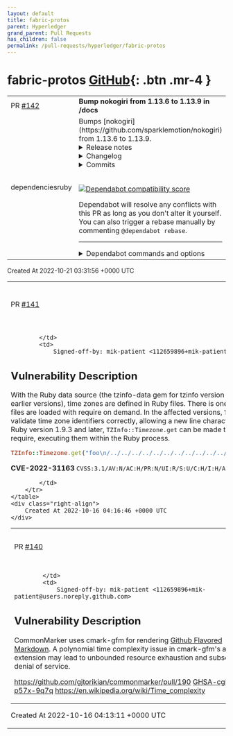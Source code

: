 ```yaml
---
layout: default
title: fabric-protos
parent: Hyperledger
grand_parent: Pull Requests
has_children: false
permalink: /pull-requests/hyperledger/fabric-protos
---
```


# fabric-protos <span class="fs-3 right-align">[GitHub](https://github.com/hyperledger/fabric-protos){: .btn .mr-4 }</span>


<div>
    <table>
        <tr>
            <td>
                PR <a href="https://github.com/hyperledger/fabric-protos/pull/142" class=".btn">#142</a>
            </td>
            <td>
                <b>
                    Bump nokogiri from 1.13.6 to 1.13.9 in /docs
                </b>
            </td>
        </tr>
        <tr>
            <td>
                <span class="chip">dependencies</span><span class="chip">ruby</span>
            </td>
            <td>
                Bumps [nokogiri](https://github.com/sparklemotion/nokogiri) from 1.13.6 to 1.13.9.
<details>
<summary>Release notes</summary>
<p><em>Sourced from <a href="https://github.com/sparklemotion/nokogiri/releases">nokogiri's releases</a>.</em></p>
<blockquote>
<h2>1.13.9 / 2022-10-18</h2>
<h3>Security</h3>
<ul>
<li>[CRuby] Vendored libxml2 is updated to address <a href="https://nvd.nist.gov/vuln/detail/CVE-2022-2309">CVE-2022-2309</a>, <a href="https://nvd.nist.gov/vuln/detail/CVE-2022-40304">CVE-2022-40304</a>, and <a href="https://nvd.nist.gov/vuln/detail/CVE-2022-40303">CVE-2022-40303</a>. See <a href="https://github.com/sparklemotion/nokogiri/security/advisories/GHSA-2qc6-mcvw-92cw">GHSA-2qc6-mcvw-92cw</a> for more information.</li>
<li>[CRuby] Vendored zlib is updated to address <a href="https://ubuntu.com/security/CVE-2022-37434">CVE-2022-37434</a>. Nokogiri was not affected by this vulnerability, but this version of zlib was being flagged up by some vulnerability scanners, see <a href="https://github-redirect.dependabot.com/sparklemotion/nokogiri/issues/2626">#2626</a> for more information.</li>
</ul>
<h3>Dependencies</h3>
<ul>
<li>[CRuby] Vendored libxml2 is updated to <a href="https://gitlab.gnome.org/GNOME/libxml2/-/releases/v2.10.3">v2.10.3</a> from v2.9.14.</li>
<li>[CRuby] Vendored libxslt is updated to <a href="https://gitlab.gnome.org/GNOME/libxslt/-/releases/v1.1.37">v1.1.37</a> from v1.1.35.</li>
<li>[CRuby] Vendored zlib is updated from 1.2.12 to 1.2.13. (See <a href="https://github.com/sparklemotion/nokogiri/blob/v1.13.x/LICENSE-DEPENDENCIES.md#platform-releases">LICENSE-DEPENDENCIES.md</a> for details on which packages redistribute this library.)</li>
</ul>
<h3>Fixed</h3>
<ul>
<li>[CRuby] <code>Nokogiri::XML::Namespace</code> objects, when compacted, update their internal struct's reference to the Ruby object wrapper. Previously, with GC compaction enabled, a segmentation fault was possible after compaction was triggered. [<a href="https://github-redirect.dependabot.com/sparklemotion/nokogiri/issues/2658">#2658</a>] (Thanks, <a href="https://github.com/eightbitraptor"><code>@​eightbitraptor</code></a> and <a href="https://github.com/peterzhu2118"><code>@​peterzhu2118</code></a>!)</li>
<li>[CRuby] <code>Document#remove_namespaces!</code> now defers freeing the underlying <code>xmlNs</code> struct until the <code>Document</code> is GCed. Previously, maintaining a reference to a <code>Namespace</code> object that was removed in this way could lead to a segfault. [<a href="https://github-redirect.dependabot.com/sparklemotion/nokogiri/issues/2658">#2658</a>]</li>
</ul>
<hr />
<p>sha256 checksums:</p>
<pre><code>9b69829561d30c4461ea803baeaf3460e8b145cff7a26ce397119577a4083a02  nokogiri-1.13.9-aarch64-linux.gem
e76ebb4b7b2e02c72b2d1541289f8b0679fb5984867cf199d89b8ef485764956  nokogiri-1.13.9-arm64-darwin.gem
15bae7d08bddeaa898d8e3f558723300137c26a2dc2632a1f89c8574c4467165  nokogiri-1.13.9-java.gem
f6a1dbc7229184357f3129503530af73cc59ceba4932c700a458a561edbe04b9  nokogiri-1.13.9-x64-mingw-ucrt.gem
36d935d799baa4dc488024f71881ff0bc8b172cecdfc54781169c40ec02cbdb3  nokogiri-1.13.9-x64-mingw32.gem
ebaf82aa9a11b8fafb67873d19ee48efb565040f04c898cdce8ca0cd53ff1a12  nokogiri-1.13.9-x86-linux.gem
11789a2a11b28bc028ee111f23311461104d8c4468d5b901ab7536b282504154  nokogiri-1.13.9-x86-mingw32.gem
01830e1646803ff91c0fe94bc768ff40082c6de8cfa563dafd01b3f7d5f9d795  nokogiri-1.13.9-x86_64-darwin.gem
8e93b8adec22958013799c8690d81c2cdf8a90b6f6e8150ab22e11895844d781  nokogiri-1.13.9-x86_64-linux.gem
96f37c1baf0234d3ae54c2c89aef7220d4a8a1b03d2675ff7723565b0a095531  nokogiri-1.13.9.gem
</code></pre>
<h2>1.13.8 / 2022-07-23</h2>
<h3>Deprecated</h3>
<ul>
<li><code>XML::Reader#attribute_nodes</code> is deprecated due to incompatibility between libxml2's <code>xmlReader</code> memory semantics and Ruby's garbage collector. Although this method continues to exist for backwards compatibility, it is unsafe to call and may segfault. This method will be removed in a future version of Nokogiri, and callers should use <code>#attribute_hash</code> instead. [<a href="https://github-redirect.dependabot.com/sparklemotion/nokogiri/issues/2598">#2598</a>]</li>
</ul>
<h3>Improvements</h3>
<ul>
<li><code>XML::Reader#attribute_hash</code> is a new method to safely retrieve the attributes of a node from <code>XML::Reader</code>. [<a href="https://github-redirect.dependabot.com/sparklemotion/nokogiri/issues/2598">#2598</a>, <a href="https://github-redirect.dependabot.com/sparklemotion/nokogiri/issues/2599">#2599</a>]</li>
</ul>
<h3>Fixed</h3>
<!-- raw HTML omitted -->
</blockquote>
<p>... (truncated)</p>
</details>
<details>
<summary>Changelog</summary>
<p><em>Sourced from <a href="https://github.com/sparklemotion/nokogiri/blob/main/CHANGELOG.md">nokogiri's changelog</a>.</em></p>
<blockquote>
<h2>1.13.9 / 2022-10-18</h2>
<h3>Security</h3>
<ul>
<li>[CRuby] Vendored libxml2 is updated to address <a href="https://nvd.nist.gov/vuln/detail/CVE-2022-2309">CVE-2022-2309</a>, <a href="https://nvd.nist.gov/vuln/detail/CVE-2022-40304">CVE-2022-40304</a>, and <a href="https://nvd.nist.gov/vuln/detail/CVE-2022-40303">CVE-2022-40303</a>. See <a href="https://github.com/sparklemotion/nokogiri/security/advisories/GHSA-2qc6-mcvw-92cw">GHSA-2qc6-mcvw-92cw</a> for more information.</li>
<li>[CRuby] Vendored zlib is updated to address <a href="https://ubuntu.com/security/CVE-2022-37434">CVE-2022-37434</a>. Nokogiri was not affected by this vulnerability, but this version of zlib was being flagged up by some vulnerability scanners, see <a href="https://github-redirect.dependabot.com/sparklemotion/nokogiri/issues/2626">#2626</a> for more information.</li>
</ul>
<h3>Dependencies</h3>
<ul>
<li>[CRuby] Vendored libxml2 is updated to <a href="https://gitlab.gnome.org/GNOME/libxml2/-/releases/v2.10.3">v2.10.3</a> from v2.9.14.</li>
<li>[CRuby] Vendored libxslt is updated to <a href="https://gitlab.gnome.org/GNOME/libxslt/-/releases/v1.1.37">v1.1.37</a> from v1.1.35.</li>
<li>[CRuby] Vendored zlib is updated from 1.2.12 to 1.2.13. (See <a href="https://github.com/sparklemotion/nokogiri/blob/v1.13.x/LICENSE-DEPENDENCIES.md#platform-releases">LICENSE-DEPENDENCIES.md</a> for details on which packages redistribute this library.)</li>
</ul>
<h3>Fixed</h3>
<ul>
<li>[CRuby] <code>Nokogiri::XML::Namespace</code> objects, when compacted, update their internal struct's reference to the Ruby object wrapper. Previously, with GC compaction enabled, a segmentation fault was possible after compaction was triggered. [<a href="https://github-redirect.dependabot.com/sparklemotion/nokogiri/issues/2658">#2658</a>] (Thanks, <a href="https://github.com/eightbitraptor"><code>@​eightbitraptor</code></a> and <a href="https://github.com/peterzhu2118"><code>@​peterzhu2118</code></a>!)</li>
<li>[CRuby] <code>Document#remove_namespaces!</code> now defers freeing the underlying <code>xmlNs</code> struct until the <code>Document</code> is GCed. Previously, maintaining a reference to a <code>Namespace</code> object that was removed in this way could lead to a segfault. [<a href="https://github-redirect.dependabot.com/sparklemotion/nokogiri/issues/2658">#2658</a>]</li>
</ul>
<h2>1.13.8 / 2022-07-23</h2>
<h3>Deprecated</h3>
<ul>
<li><code>XML::Reader#attribute_nodes</code> is deprecated due to incompatibility between libxml2's <code>xmlReader</code> memory semantics and Ruby's garbage collector. Although this method continues to exist for backwards compatibility, it is unsafe to call and may segfault. This method will be removed in a future version of Nokogiri, and callers should use <code>#attribute_hash</code> instead. [<a href="https://github-redirect.dependabot.com/sparklemotion/nokogiri/issues/2598">#2598</a>]</li>
</ul>
<h3>Improvements</h3>
<ul>
<li><code>XML::Reader#attribute_hash</code> is a new method to safely retrieve the attributes of a node from <code>XML::Reader</code>. [<a href="https://github-redirect.dependabot.com/sparklemotion/nokogiri/issues/2598">#2598</a>, <a href="https://github-redirect.dependabot.com/sparklemotion/nokogiri/issues/2599">#2599</a>]</li>
</ul>
<h3>Fixed</h3>
<ul>
<li>[CRuby] Calling <code>XML::Reader#attributes</code> is now safe to call. In Nokogiri &lt;= 1.13.7 this method may segfault. [<a href="https://github-redirect.dependabot.com/sparklemotion/nokogiri/issues/2598">#2598</a>, <a href="https://github-redirect.dependabot.com/sparklemotion/nokogiri/issues/2599">#2599</a>]</li>
</ul>
<h2>1.13.7 / 2022-07-12</h2>
<h3>Fixed</h3>
<p><code>XML::Node</code> objects, when compacted, update their internal struct's reference to the Ruby object wrapper. Previously, with GC compaction enabled, a segmentation fault was possible after compaction was triggered. [<a href="https://github-redirect.dependabot.com/sparklemotion/nokogiri/issues/2578">#2578</a>] (Thanks, <a href="https://github.com/eightbitraptor"><code>@​eightbitraptor</code></a>!)</p>
</blockquote>
</details>
<details>
<summary>Commits</summary>
<ul>
<li><a href="https://github.com/sparklemotion/nokogiri/commit/897759cc25b57ebf2754897e910c86931dec7d39"><code>897759c</code></a> version bump to v1.13.9</li>
<li><a href="https://github.com/sparklemotion/nokogiri/commit/aeb1ac32830a34369a46625613f21ee17e3e445e"><code>aeb1ac3</code></a> doc: update CHANGELOG</li>
<li><a href="https://github.com/sparklemotion/nokogiri/commit/c663e4905a35edd23f7cc05a80126b4e446e4fd2"><code>c663e49</code></a> Merge pull request <a href="https://github-redirect.dependabot.com/sparklemotion/nokogiri/issues/2671">#2671</a> from sparklemotion/flavorjones-update-zlib-1.2.13_v1...</li>
<li><a href="https://github.com/sparklemotion/nokogiri/commit/212e07da28096db7d2cbda697bc2a38d71f6dc3a"><code>212e07d</code></a> ext: hack to cross-compile zlib v1.2.13 on darwin</li>
<li><a href="https://github.com/sparklemotion/nokogiri/commit/76dbc8c5bef99467f3403297e29da4297fbddeb7"><code>76dbc8c</code></a> dep: update zlib to v1.2.13</li>
<li><a href="https://github.com/sparklemotion/nokogiri/commit/24e3a9c41428195c66745fef8ce697101167bd08"><code>24e3a9c</code></a> doc: update CHANGELOG</li>
<li><a href="https://github.com/sparklemotion/nokogiri/commit/4db3b4daa9ca8d1c1996cc9741c76ba2b8d1673b"><code>4db3b4d</code></a> Merge pull request <a href="https://github-redirect.dependabot.com/sparklemotion/nokogiri/issues/2668">#2668</a> from sparklemotion/flavorjones-namespace-scopes-comp...</li>
<li><a href="https://github.com/sparklemotion/nokogiri/commit/73d73d6e433f17f39e188f5c03ec176b60719416"><code>73d73d6</code></a> fix: Document#remove_namespaces! use-after-free bug</li>
<li><a href="https://github.com/sparklemotion/nokogiri/commit/5f58b34724a6e48c7c478cfda5fc9c4cac581e08"><code>5f58b34</code></a> fix: namespace nodes behave properly when compacted</li>
<li><a href="https://github.com/sparklemotion/nokogiri/commit/b08a8586c7c34831be0f13f9147b84016d17d94b"><code>b08a858</code></a> test: repro namespace_scopes compaction issue</li>
<li>Additional commits viewable in <a href="https://github.com/sparklemotion/nokogiri/compare/v1.13.6...v1.13.9">compare view</a></li>
</ul>
</details>
<br />


[![Dependabot compatibility score](https://dependabot-badges.githubapp.com/badges/compatibility_score?dependency-name=nokogiri&package-manager=bundler&previous-version=1.13.6&new-version=1.13.9)](https://docs.github.com/en/github/managing-security-vulnerabilities/about-dependabot-security-updates#about-compatibility-scores)

Dependabot will resolve any conflicts with this PR as long as you don't alter it yourself. You can also trigger a rebase manually by commenting `@dependabot rebase`.

[//]: # (dependabot-automerge-start)
[//]: # (dependabot-automerge-end)

---

<details>
<summary>Dependabot commands and options</summary>
<br />

You can trigger Dependabot actions by commenting on this PR:
- `@dependabot rebase` will rebase this PR
- `@dependabot recreate` will recreate this PR, overwriting any edits that have been made to it
- `@dependabot merge` will merge this PR after your CI passes on it
- `@dependabot squash and merge` will squash and merge this PR after your CI passes on it
- `@dependabot cancel merge` will cancel a previously requested merge and block automerging
- `@dependabot reopen` will reopen this PR if it is closed
- `@dependabot close` will close this PR and stop Dependabot recreating it. You can achieve the same result by closing it manually
- `@dependabot ignore this major version` will close this PR and stop Dependabot creating any more for this major version (unless you reopen the PR or upgrade to it yourself)
- `@dependabot ignore this minor version` will close this PR and stop Dependabot creating any more for this minor version (unless you reopen the PR or upgrade to it yourself)
- `@dependabot ignore this dependency` will close this PR and stop Dependabot creating any more for this dependency (unless you reopen the PR or upgrade to it yourself)
- `@dependabot use these labels` will set the current labels as the default for future PRs for this repo and language
- `@dependabot use these reviewers` will set the current reviewers as the default for future PRs for this repo and language
- `@dependabot use these assignees` will set the current assignees as the default for future PRs for this repo and language
- `@dependabot use this milestone` will set the current milestone as the default for future PRs for this repo and language

You can disable automated security fix PRs for this repo from the [Security Alerts page](https://github.com/hyperledger/fabric-protos/network/alerts).

</details>
            </td>
        </tr>
    </table>
    <div class="right-align">
        Created At 2022-10-21 03:31:56 +0000 UTC
    </div>
</div>

<div>
    <table>
        <tr>
            <td>
                PR <a href="https://github.com/hyperledger/fabric-protos/pull/141" class=".btn">#141</a>
            </td>
            <td>
                <b>
                    Fixed @ CVE-2022-31163
                </b>
            </td>
        </tr>
        <tr>
            <td>
                
            </td>
            <td>
                Signed-off-by: mik-patient <112659896+mik-patient@users.noreply.github.com>

## Vulnerability Description
With the Ruby data source (the tzinfo-data gem for tzinfo version 1.0.0 and later and built-in to earlier versions), time zones are defined in Ruby files. There is one file per time zone. Time zone files are loaded with require on demand. In the affected versions, `TZInfo::Timezone.get` fails to validate time zone identifiers correctly, allowing a new line character within the identifier. With Ruby version 1.9.3 and later, `TZInfo::Timezone.get` can be made to load unintended files with require, executing them within the Ruby process.
```rb
TZInfo::Timezone.get("foo\n/../../../../../../../../../../../../../../../../tmp/payload")
```
**CVE-2022-31163**
`CVSS:3.1/AV:N/AC:H/PR:N/UI:R/S:U/C:H/I:H/A:H`
GHSA-5cm2-9h8c-rvfx


            </td>
        </tr>
    </table>
    <div class="right-align">
        Created At 2022-10-16 04:16:46 +0000 UTC
    </div>
</div>

<div>
    <table>
        <tr>
            <td>
                PR <a href="https://github.com/hyperledger/fabric-protos/pull/140" class=".btn">#140</a>
            </td>
            <td>
                <b>
                    Fixed CWE-400 Uncontrolled Resource Consumption
                </b>
            </td>
        </tr>
        <tr>
            <td>
                
            </td>
            <td>
                Signed-off-by: mik-patient <112659896+mik-patient@users.noreply.github.com>
## Vulnerability Description
CommonMarker uses cmark-gfm for rendering [Github Flavored Markdown](https://github.github.com/gfm/). A polynomial time complexity issue in cmark-gfm's autolink extension may lead to unbounded resource exhaustion and subsequent denial of service.

https://github.com/gjtorikian/commonmarker/pull/190
[GHSA-cgh3-p57x-9q7q](https://github.com/github/cmark-gfm/security/advisories/GHSA-cgh3-p57x-9q7q)
https://en.wikipedia.org/wiki/Time_complexity
            </td>
        </tr>
    </table>
    <div class="right-align">
        Created At 2022-10-16 04:13:11 +0000 UTC
    </div>
</div>

